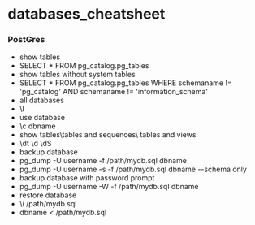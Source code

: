 # databases_cheatsheet

### PostGres

* show tables
 * SELECT * FROM pg_catalog.pg_tables
* show tables without system tables
 * SELECT * FROM pg_catalog.pg_tables WHERE schemaname != 'pg_catalog' AND schemaname != 'information_schema'
* all databases
 * \l
* use database
 * \c dbname
* show tables\tables and sequences\ tables and views
 * \dt \d \dS
* backup database
 * pg_dump -U username -f /path/mydb.sql dbname
 * pg_dump -U username -s -f /path/mydb.sql dbname --schema only
* backup database with password prompt
 * pg_dump -U username -W -f /path/mydb.sql dbname
* restore database
 * \i /path/mydb.sql
 * dbname < /path/mydb.sql
